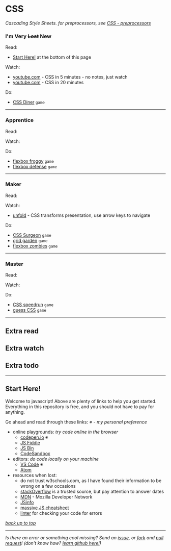 # CSS
_Cascading Style Sheets. for preprocessors, see [CSS - preprocessors](./css-preprocessors.md)_

### I'm Very ~~Lost~~ New

Read:
* [Start Here!](#start-here) at the bottom of this page
 
Watch:
* [youtube.com](https://www.youtube.com/watch?v=Z4pCqK-V_Wo) - CSS in 5 minutes - no notes, just watch
* [youtube.com](https://www.youtube.com/watch?v=1PnVor36_40) - CSS in 20 minutes

Do:
* [CSS Diner](https://flukeout.github.io/) `game`

---

### Apprentice

Read:

Watch:

Do:
* [flexbox froggy](https://flexboxfroggy.com/) `game`
* [flexbox defense](http://www.flexboxdefense.com/) `game`

---

### Maker

Read:

Watch:
* [unfold](https://rupl.github.io/unfold/) - CSS transforms presentation, use arrow keys to navigate

Do:
* [CSS Surgeon](https://codepip.com/games/css-surgeon/) `game`
* [grid garden](https://cssgridgarden.com/) `game`
* [flexbox zombies](https://mastery.games/flexboxzombies/) `game`

---

### Master

Read:


Watch:

Do:
* [CSS speedrun](https://css-speedrun.netlify.app/) `game`
* [guess CSS](https://www.guess-css.app/) `game`

---

## Extra read

## Extra watch

## Extra todo

---

## Start Here!
Welcome to javascript! Above are plenty of links to help you get started.
Everything in this repository is free, and you should not have to pay for anything. 

Go ahead and read through these links:
_※ - my personal preference_

* online playgrounds: _try code online in the browser_
  * [codepen.io](https://codepen.io) ※
  * [JS Fiddle](https://jsfiddle.net/)
  * [JS Bin](https://jsbin.com/?html,js,output)
  * [CodeSandbox](https://codesandbox.io/)
* editors: _do code locally on your machine_
  * [VS Code](https://code.visualstudio.com/) ※
  * [Atom](https://atom.io)
* resources when lost:
  * do not trust w3schools.com, as I have found their information to be wrong on a few occasions
  * [stackOverflow](https://stackoverflow.com/questions/tagged/javascript) is a trusted source, but pay attention to answer dates
  * [MDN](https://developer.mozilla.org/en-US/docs/Web/JavaScript/Reference) - Mozilla Developer Network
  * [JSinfo](https://javascript.info/)
  * [massive JS cheatsheet](https://htmlcheatsheet.com/js/)
  * [linter](https://www.jslint.com) for checking your code for errors


_[back up to top](#javascript)_

---

_Is there an error or something cool missing? Send an [issue](https://github.com/octoshrimpy/learn/issues/new), or [fork](https://github.com/octoshrimpy/learn/fork) and [pull request](https://github.com/octoshrimpy/learn/compare)! (don't know how? [learn github here!](../github))_

